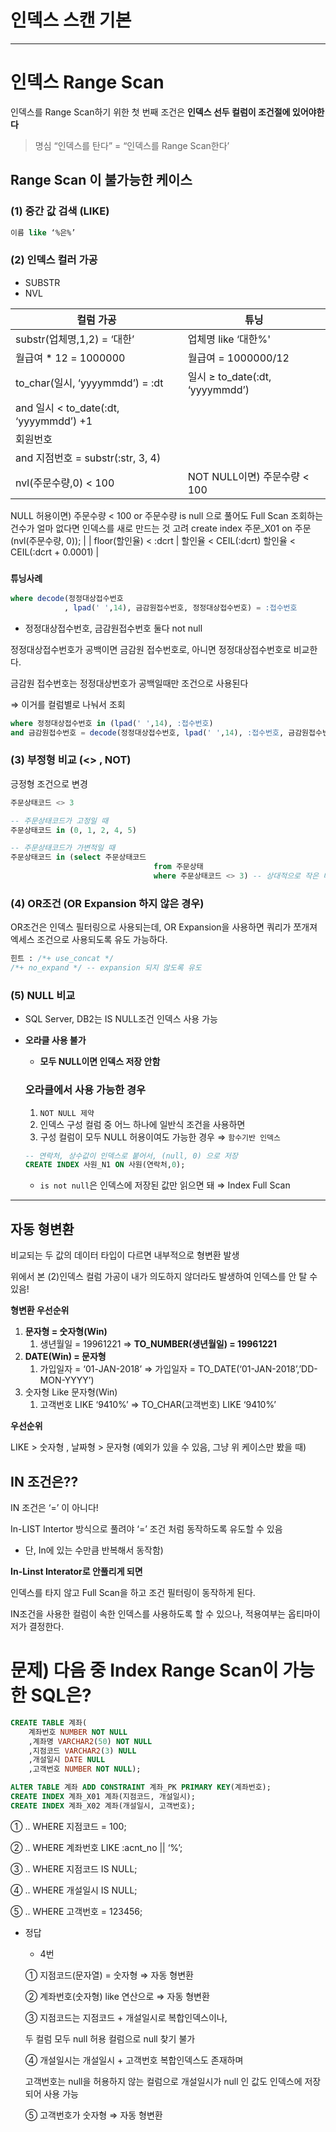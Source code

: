 # 인덱스 스캔 기본

---

# 인덱스 Range Scan

인덱스를 Range Scan하기 위한 첫 번째 조건은 **인덱스 선두 컬럼이 조건절에 있어야한다**

> 명심
“인덱스를 탄다” = “인덱스를 Range Scan한다’
> 

## Range Scan 이 불가능한 케이스

### (1) 중간 값 검색 (LIKE)

```sql
이름 like ‘%은%’
```

### (2) 인덱스 컬러 가공

- SUBSTR
- NVL

| 컬럼 가공 | 튜닝 |
| --- | --- |
| substr(업체명,1,2) = ‘대한’ | 업체명 like ‘대한%' |
| 월급여 * 12 = 1000000 | 월급여 = 1000000/12 |
| to_char(일시, ‘yyyymmdd’) = :dt | 일시 ≥ to_date(:dt, ‘yyyymmdd’)
and 일시 < to_date(:dt, ‘yyyymmdd’) +1 |
| 회원번호 || 지점번호 = :str | 회원번호 = substr(:str, 1, 3)
and 지점번호 = substr(:str, 3, 4) |
| nvl(주문수량,0) < 100 | NOT NULL이면) 주문수량 < 100
NULL 허용이면) 
주문수량 < 100 or 주문수량 is null 으로 풀어도 Full Scan
조회하는 건수가 얼마 없다면 인덱스를 새로 만드는 것 고려
create index 주문_X01 on 주문(nvl(주문수량, 0)); |
| floor(할인율) < :dcrt | 할인율 < CEIL(:dcrt)
할인율 < CEIL(:dcrt + 0.0001) |

### `튜닝사례`

```sql
where decode(정정대상접수번호
			, lpad(' ',14), 금감원접수번호, 정정대상접수번호) = :접수번호
```

- 정정대상접수번호, 금감원접수번호 둘다 not null

정정대상접수번호가 공백이면 금감원 접수번호로, 아니면 정정대상접수번호로 비교한다.

금감원 접수번호는 정정대상번호가 공백일때만 조건으로 사용된다

 ⇒ 이거를 컬럼별로 나눠서 조회

```sql
where 정정대상접수번호 in (lpad(' ',14), :접수번호)
and 금감원접수번호 = decode(정정대상접수번호, lpad(' ',14), :접수번호, 금감원접수번호)
```

### (3) 부정형 비교 (<> , NOT)

긍정형 조건으로 변경

```sql
주문상태코드 <> 3

-- 주문상태코드가 고정일 때
주문상태코드 in (0, 1, 2, 4, 5)

-- 주문상태코드가 가변적일 때
주문상태코드 in (select 주문상태코드
								from 주문상태
								where 주문상태코드 <> 3) -- 상대적으로 작은 테이블임
```

### (4) OR조건 (OR Expansion 하지 않은 경우)

OR조건은 인덱스 필터링으로 사용되는데, OR Expansion을 사용하면 쿼리가 쪼개져 엑세스 조건으로 사용되도록 유도 가능하다.

```sql
힌트 : /*+ use_concat */
/*+ no_expand */ -- expansion 되지 않도록 유도
```

### (5) NULL 비교

- SQL Server, DB2는 IS NULL조건 인덱스 사용 가능
- **오라클 사용 불가**
    - **모두 NULL이면 인덱스 저장 안함**
    
    ### 오라클에서 사용 가능한 경우
    
    1. `NOT NULL 제약`
    2. 인덱스 구성 컬럼 중 어느 하나에 일반식 조건을 사용하면
    3. 구성 컬럼이 모두 NULL 허용이여도 가능한 경우 ⇒ `함수기반 인덱스`
    
    ```sql
    -- 연락처, 상수값이 인덱스로 붙어서, (null, 0) 으로 저장
    CREATE INDEX 사원_N1 ON 사원(연락처,0); 
    ```
    
    - `is not null`은 인덱스에 저장된 값만 읽으면 돼 ⇒ Index Full Scan

---

## 자동 형변환

비교되는 두 값의 데이터 타입이 다르면 내부적으로 형변환 발생

위에서 본 (2)인덱스 컬럼 가공이 내가 의도하지 않더라도 발생하여 인덱스를 안 탈 수 있음!

**형변환 우선순위**

1. **문자형 = 숫자형(Win)**
    1. 생년월일 = 19961221 ⇒  **TO_NUMBER(생년월일) = 19961221**
2. **DATE(Win) = 문자형**
    1. 가입일자 = ‘01-JAN-2018’ ⇒ 가입일자 = TO_DATE(‘01-JAN-2018’,’DD-MON-YYYY’)
3. 숫자형 Like 문자형(Win)
    1. 고객번호 LIKE ‘9410%’ ⇒ TO_CHAR(고객번호) LIKE ‘9410%’

**우선순위**

LIKE > 숫자형 , 날짜형 > 문자형 (예외가 있을 수 있음, 그냥 위 케이스만 봤을 때)

## IN 조건은??

IN 조건은 ‘=’ 이 아니다!

In-LIST Intertor 방식으로 풀려야 ‘=’ 조건 처럼 동작하도록 유도할 수 있음

- 단, In에 있는 수만큼 반복해서 동작함)

**In-Linst Interator로 안풀리게 되면**

인덱스를 타지 않고 Full Scan을 하고 조건 필터링이 동작하게 된다.

IN조건을 사용한 컬럼이 속한 인덱스를 사용하도록 할 수 있으나, 적용여부는 옵티마이저가 결정한다.

# 문제) 다음 중 Index Range Scan이 가능한 SQL은?

```sql
CREATE TABLE 계좌(
	계좌번호 NUMBER NOT NULL
	,계좌명 VARCHAR2(50) NOT NULL
	,지점코드 VARCHAR2(3) NULL
	,개설일시 DATE NULL
	,고객번호 NUMBER NOT NULL);

ALTER TABLE 계좌 ADD CONSTRAINT 계좌_PK PRIMARY KEY(계좌번호);
CREATE INDEX 계좌_X01 계좌(지점코드, 개설일시);
CREATE INDEX 계좌_X02 계좌(개설일시, 고객번호);
```

① .. WHERE 지점코드 = 100;

② .. WHERE 계좌번호 LIKE :acnt_no || ‘%’;

③ .. WHERE 지점코드 IS NULL;

④ .. WHERE 개설일시 IS NULL;

⑤ .. WHERE 고객번호 = 123456;

- 정답
    - 4번
    
    ① 지점코드(문자열) = 숫자형 ⇒ 자동 형변환
    
    ② 계좌번호(숫자형) like 연산으로 ⇒ 자동 형변환
    
    ③ 지점코드는 지점코드 + 개설일시로 복합인덱스이나,
    
    두 컬럼 모두 null 허용 컬럼으로 null 찾기 불가
    
    ④ 개설일시는 개설일시 + 고객번호 복합인덱스도 존재하며
    
    고객번호는 null을 허용하지 않는 컬럼으로  개설일시가 null 인 값도 인덱스에 저장되어 사용 가능
    
    ⑤ 고객번호가 숫자형 ⇒ 자동 형변환
    